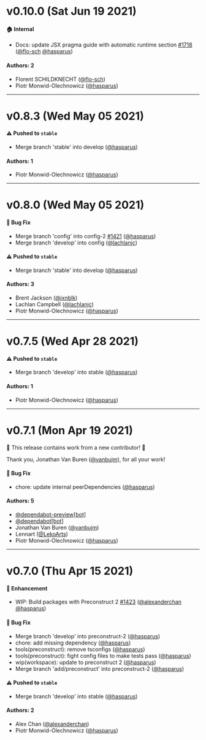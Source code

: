 # v0.10.0 (Sat Jun 19 2021)

#### 🏠 Internal

- Docs: update JSX pragma guide with automatic runtime section [#1718](https://github.com/system-ui/theme-ui/pull/1718) ([@flo-sch](https://github.com/flo-sch) [@hasparus](https://github.com/hasparus))

#### Authors: 2

- Florent SCHILDKNECHT ([@flo-sch](https://github.com/flo-sch))
- Piotr Monwid-Olechnowicz ([@hasparus](https://github.com/hasparus))

---

# v0.8.3 (Wed May 05 2021)

#### ⚠️ Pushed to `stable`

- Merge branch 'stable' into develop ([@hasparus](https://github.com/hasparus))

#### Authors: 1

- Piotr Monwid-Olechnowicz ([@hasparus](https://github.com/hasparus))

---

# v0.8.0 (Wed May 05 2021)

#### 🐛 Bug Fix

- Merge branch 'config' into config-2 [#1421](https://github.com/system-ui/theme-ui/pull/1421) ([@hasparus](https://github.com/hasparus))
- Merge branch 'develop' into config ([@lachlanjc](https://github.com/lachlanjc))

#### ⚠️ Pushed to `stable`

- Merge branch 'stable' into develop ([@hasparus](https://github.com/hasparus))

#### Authors: 3

- Brent Jackson ([@jxnblk](https://github.com/jxnblk))
- Lachlan Campbell ([@lachlanjc](https://github.com/lachlanjc))
- Piotr Monwid-Olechnowicz ([@hasparus](https://github.com/hasparus))

---

# v0.7.5 (Wed Apr 28 2021)

#### ⚠️ Pushed to `stable`

- Merge branch 'develop' into stable ([@hasparus](https://github.com/hasparus))

#### Authors: 1

- Piotr Monwid-Olechnowicz ([@hasparus](https://github.com/hasparus))

---

# v0.7.1 (Mon Apr 19 2021)

:tada: This release contains work from a new contributor! :tada:

Thank you, Jonathan Van Buren ([@vanbujm](https://github.com/vanbujm)), for all your work!

#### 🐛 Bug Fix

- chore: update internal peerDependencies ([@hasparus](https://github.com/hasparus))

#### Authors: 5

- [@dependabot-preview[bot]](https://github.com/dependabot-preview[bot])
- [@dependabot[bot]](https://github.com/dependabot[bot])
- Jonathan Van Buren ([@vanbujm](https://github.com/vanbujm))
- Lennart ([@LekoArts](https://github.com/LekoArts))
- Piotr Monwid-Olechnowicz ([@hasparus](https://github.com/hasparus))

---

# v0.7.0 (Thu Apr 15 2021)

#### 🚀 Enhancement

- WIP: Build packages with Preconstruct 2 [#1423](https://github.com/system-ui/theme-ui/pull/1423) ([@alexanderchan](https://github.com/alexanderchan) [@hasparus](https://github.com/hasparus))

#### 🐛 Bug Fix

- Merge branch 'develop' into preconstruct-2 ([@hasparus](https://github.com/hasparus))
- chore: add missing dependency ([@hasparus](https://github.com/hasparus))
- tools(preconstruct): remove tsconfigs ([@hasparus](https://github.com/hasparus))
- tools(preconstruct): fight config files to make tests pass ([@hasparus](https://github.com/hasparus))
- wip(workspace): update to preconstruct 2 ([@hasparus](https://github.com/hasparus))
- Merge branch 'add/preconstruct' into preconstruct-2 ([@hasparus](https://github.com/hasparus))

#### ⚠️ Pushed to `stable`

- Merge branch 'develop' into stable ([@hasparus](https://github.com/hasparus))

#### Authors: 2

- Alex Chan ([@alexanderchan](https://github.com/alexanderchan))
- Piotr Monwid-Olechnowicz ([@hasparus](https://github.com/hasparus))
